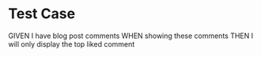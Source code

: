 # Test Case

GIVEN I have blog post comments
WHEN showing these comments
THEN I will only display the top liked comment
